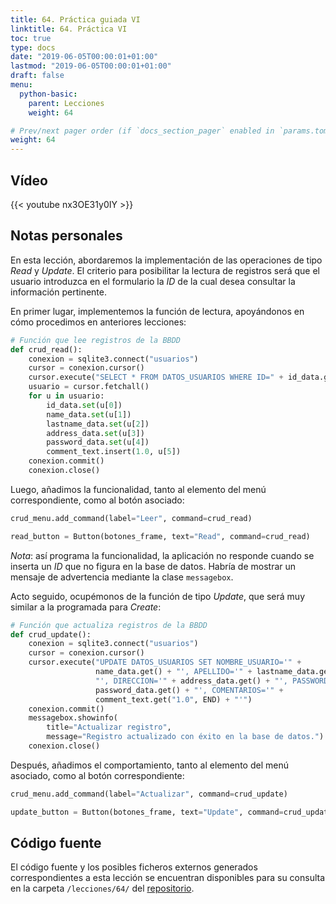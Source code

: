 ```yaml
---
title: 64. Práctica guiada VI
linktitle: 64. Práctica VI
toc: true
type: docs
date: "2019-06-05T00:00:01+01:00"
lastmod: "2019-06-05T00:00:01+01:00"
draft: false
menu:
  python-basic:
    parent: Lecciones
    weight: 64

# Prev/next pager order (if `docs_section_pager` enabled in `params.toml`)
weight: 64
---
```


## Vídeo

{{< youtube nx3OE31y0IY >}}

## Notas personales

En esta lección, abordaremos la implementación de las operaciones de tipo *Read* y *Update*. El criterio para posibilitar la lectura de registros será que el usuario introduzca en el formulario la *ID* de la cual desea consultar la información pertinente.

En primer lugar, implementemos la función de lectura, apoyándonos en cómo procedimos en anteriores lecciones:

```python
# Función que lee registros de la BBDD
def crud_read():
    conexion = sqlite3.connect("usuarios")
    cursor = conexion.cursor()
    cursor.execute("SELECT * FROM DATOS_USUARIOS WHERE ID=" + id_data.get())
    usuario = cursor.fetchall()
    for u in usuario:
        id_data.set(u[0])
        name_data.set(u[1])
        lastname_data.set(u[2])
        address_data.set(u[3])
        password_data.set(u[4])
        comment_text.insert(1.0, u[5])
    conexion.commit()
    conexion.close()
```

Luego, añadimos la funcionalidad, tanto al elemento del menú correspondiente, como al botón asociado:

```python
crud_menu.add_command(label="Leer", command=crud_read)

read_button = Button(botones_frame, text="Read", command=crud_read)
```

*Nota*: así programa la funcionalidad, la aplicación no responde cuando se inserta un *ID* que no figura en la base de datos. Habría de mostrar un mensaje de advertencia mediante la clase `messagebox`.

Acto seguido, ocupémonos de la función de tipo *Update*, que será muy similar a la programada para *Create*:

```python
# Función que actualiza registros de la BBDD
def crud_update():
    conexion = sqlite3.connect("usuarios")
    cursor = conexion.cursor()
    cursor.execute("UPDATE DATOS_USUARIOS SET NOMBRE_USUARIO='" +
                   name_data.get() + "', APELLIDO='" + lastname_data.get() +
                   "', DIRECCION='" + address_data.get() + "', PASSWORD='" +
                   password_data.get() + "', COMENTARIOS='" +
                   comment_text.get("1.0", END) + "'")
    conexion.commit()
    messagebox.showinfo(
        title="Actualizar registro",
        message="Registro actualizado con éxito en la base de datos.")
    conexion.close()
```

Después, añadimos el comportamiento, tanto al elemento del menú asociado, como al botón correspondiente:

```python
crud_menu.add_command(label="Actualizar", command=crud_update)

update_button = Button(botones_frame, text="Update", command=crud_update)
```

## Código fuente

El código fuente y los posibles ficheros externos generados correspondientes a esta lección se encuentran disponibles para su consulta en la carpeta `/lecciones/64/` del [repositorio](https://github.com/ImAlexisSaez/curso-python-desde-0).
